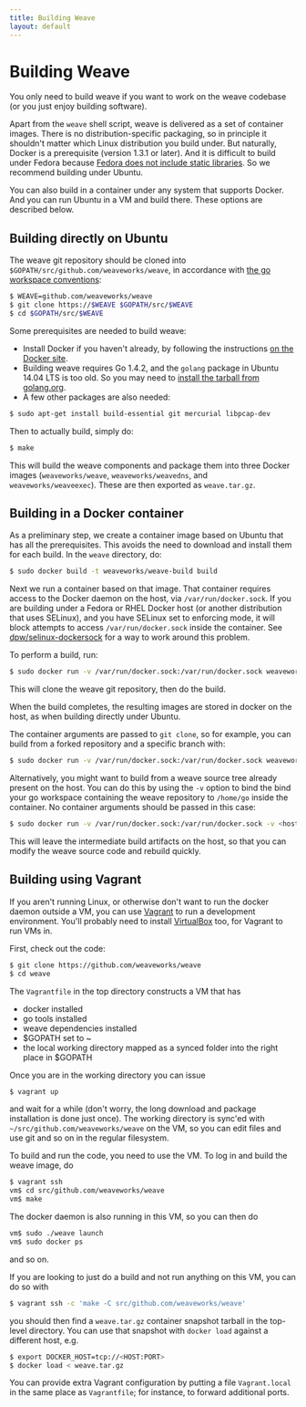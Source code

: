 ```yaml
---
title: Building Weave
layout: default
---
```


# Building Weave

You only need to build weave if you want to work on the weave codebase
(or you just enjoy building software).

Apart from the `weave` shell script, weave is delivered as a set of
container images.  There is no distribution-specific packaging, so in
principle it shouldn't matter which Linux distribution you build
under.  But naturally, Docker is a prerequisite (version 1.3.1 or
later).  And it is difficult to build under Fedora because [Fedora
does not include static
libraries](http://fedoraproject.org/wiki/Packaging:Guidelines#Packaging_Static_Libraries).
So we recommend building under Ubuntu.

You can also build in a container under any system that supports
Docker.  And you can run Ubuntu in a VM and build there.  These
options are described below.

## Building directly on Ubuntu

The weave git repository should be cloned into
`$GOPATH/src/github.com/weaveworks/weave`, in accordance with [the go
workspace conventions](https://golang.org/doc/code.html#Workspaces):

```bash
$ WEAVE=github.com/weaveworks/weave
$ git clone https://$WEAVE $GOPATH/src/$WEAVE
$ cd $GOPATH/src/$WEAVE
```

Some prerequisites are needed to build weave:

* Install Docker if you haven't already, by following the instructions
  [on the Docker
  site](https://docs.docker.com/installation/ubuntulinux/).
* Building weave requires Go 1.4.2, and the `golang` package in Ubuntu
  14.04 LTS is too old.  So you may need to [install the tarball from
  golang.org](http://golang.org/doc/install).
* A few other packages are also needed:
```bash
$ sudo apt-get install build-essential git mercurial libpcap-dev
```

Then to actually build, simply do:

```bash
$ make
```

This will build the weave components and package them into three
Docker images (`weaveworks/weave`, `weaveworks/weavedns`, and
`weaveworks/weaveexec`).  These are then exported as `weave.tar.gz`.

## Building in a Docker container

As a preliminary step, we create a container image based on Ubuntu
that has all the prerequisites.  This avoids the need to download and
install them for each build.  In the `weave` directory, do:

```bash
$ sudo docker build -t weaveworks/weave-build build
```

Next we run a container based on that image. That container requires
access to the Docker daemon on the host, via
`/var/run/docker.sock`. If you are building under a Fedora or RHEL
Docker host (or another distribution that uses SELinux), and you have
SELinux set to enforcing mode, it will block attempts to access
`/var/run/docker.sock` inside the container.  See
[dpw/selinux-dockersock](https://github.com/dpw/selinux-dockersock)
for a way to work around this problem.

To perform a build, run:

```bash
$ sudo docker run -v /var/run/docker.sock:/var/run/docker.sock weaveworks/weave-build https://github.com/weaveworks/weave.git
```

This will clone the weave git repository, then do the build.

When the build completes, the resulting images are stored in docker on
the host, as when building directly under Ubuntu.

The container arguments are passed to `git clone`, so for example, you
can build from a forked repository and a specific branch with:

```bash
$ sudo docker run -v /var/run/docker.sock:/var/run/docker.sock weaveworks/weave-build -b <branch name> <repo URI>
```

Alternatively, you might want to build from a weave source tree
already present on the host.  You can do this by using the `-v` option
to bind the bind your go workspace containing the weave repository to
`/home/go` inside the container.  No container arguments should be
passed in this case:

```bash
$ sudo docker run -v /var/run/docker.sock:/var/run/docker.sock -v <host gopath>:/home/go weaveworks/weave-build
```

This will leave the intermediate build artifacts on the host, so that
you can modify the weave source code and rebuild quickly.

## Building using Vagrant

If you aren't running Linux, or otherwise don't want to run the docker
daemon outside a VM, you can use
[Vagrant](https://www.vagrantup.com/downloads.html) to run a
development environment. You'll probably need to install
[VirtualBox](https://www.virtualbox.org/wiki/Downloads) too, for
Vagrant to run VMs in.

First, check out the code:

```bash
$ git clone https://github.com/weaveworks/weave
$ cd weave
```

The `Vagrantfile` in the top directory constructs a VM that has

 * docker installed
 * go tools installed
 * weave dependencies installed
 * $GOPATH set to ~
 * the local working directory mapped as a synced folder into the
   right place in $GOPATH

Once you are in the working directory you can issue

```bash
$ vagrant up
```

and wait for a while (don't worry, the long download and package
installation is done just once). The working directory is sync'ed with
`~/src/github.com/weaveworks/weave` on the VM, so you can edit files and
use git and so on in the regular filesystem.

To build and run the code, you need to use the VM. To log in and build
the weave image, do

```bash
$ vagrant ssh
vm$ cd src/github.com/weaveworks/weave
vm$ make
```

The docker daemon is also running in this VM, so you can then do

```bash
vm$ sudo ./weave launch
vm$ sudo docker ps
```

and so on.

If you are looking to just do a build and not run anything on this VM,
you can do so with

```bash
$ vagrant ssh -c 'make -C src/github.com/weaveworks/weave'
```

you should then find a `weave.tar.gz` container snapshot tarball in the
top-level directory. You can use that snapshot with `docker load`
against a different host, e.g.

```bash
$ export DOCKER_HOST=tcp://<HOST:PORT>
$ docker load < weave.tar.gz
```

You can provide extra Vagrant configuration by putting a file
`Vagrant.local` in the same place as `Vagrantfile`; for instance, to
forward additional ports.
